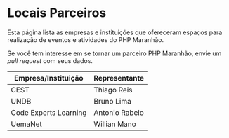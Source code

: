 Locais Parceiros
================

Esta página lista as empresas e instituições que ofereceram espaços para realização de eventos e atividades do PHP Maranhão.

Se você tem interesse em se tornar um parceiro PHP Maranhão, envie um *pull request* com seus dados.

| Empresa/Instituição  | Representante	|
|----------------------|----------------|
| CEST                 | Thiago Reis    |
| UNDB                 | Bruno Lima     |
| Code Experts Learning| Antonio Rabelo |
| UemaNet              | Willian Mano   |
